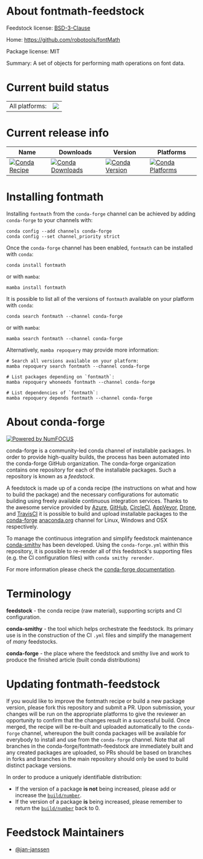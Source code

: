 About fontmath-feedstock
========================

Feedstock license: [BSD-3-Clause](https://github.com/conda-forge/fontmath-feedstock/blob/main/LICENSE.txt)

Home: https://github.com/robotools/fontMath

Package license: MIT

Summary: A set of objects for performing math operations on font data.

Current build status
====================


<table><tr><td>All platforms:</td>
    <td>
      <a href="https://dev.azure.com/conda-forge/feedstock-builds/_build/latest?definitionId=16959&branchName=main">
        <img src="https://dev.azure.com/conda-forge/feedstock-builds/_apis/build/status/fontmath-feedstock?branchName=main">
      </a>
    </td>
  </tr>
</table>

Current release info
====================

| Name | Downloads | Version | Platforms |
| --- | --- | --- | --- |
| [![Conda Recipe](https://img.shields.io/badge/recipe-fontmath-green.svg)](https://anaconda.org/conda-forge/fontmath) | [![Conda Downloads](https://img.shields.io/conda/dn/conda-forge/fontmath.svg)](https://anaconda.org/conda-forge/fontmath) | [![Conda Version](https://img.shields.io/conda/vn/conda-forge/fontmath.svg)](https://anaconda.org/conda-forge/fontmath) | [![Conda Platforms](https://img.shields.io/conda/pn/conda-forge/fontmath.svg)](https://anaconda.org/conda-forge/fontmath) |

Installing fontmath
===================

Installing `fontmath` from the `conda-forge` channel can be achieved by adding `conda-forge` to your channels with:

```
conda config --add channels conda-forge
conda config --set channel_priority strict
```

Once the `conda-forge` channel has been enabled, `fontmath` can be installed with `conda`:

```
conda install fontmath
```

or with `mamba`:

```
mamba install fontmath
```

It is possible to list all of the versions of `fontmath` available on your platform with `conda`:

```
conda search fontmath --channel conda-forge
```

or with `mamba`:

```
mamba search fontmath --channel conda-forge
```

Alternatively, `mamba repoquery` may provide more information:

```
# Search all versions available on your platform:
mamba repoquery search fontmath --channel conda-forge

# List packages depending on `fontmath`:
mamba repoquery whoneeds fontmath --channel conda-forge

# List dependencies of `fontmath`:
mamba repoquery depends fontmath --channel conda-forge
```


About conda-forge
=================

[![Powered by
NumFOCUS](https://img.shields.io/badge/powered%20by-NumFOCUS-orange.svg?style=flat&colorA=E1523D&colorB=007D8A)](https://numfocus.org)

conda-forge is a community-led conda channel of installable packages.
In order to provide high-quality builds, the process has been automated into the
conda-forge GitHub organization. The conda-forge organization contains one repository
for each of the installable packages. Such a repository is known as a *feedstock*.

A feedstock is made up of a conda recipe (the instructions on what and how to build
the package) and the necessary configurations for automatic building using freely
available continuous integration services. Thanks to the awesome service provided by
[Azure](https://azure.microsoft.com/en-us/services/devops/), [GitHub](https://github.com/),
[CircleCI](https://circleci.com/), [AppVeyor](https://www.appveyor.com/),
[Drone](https://cloud.drone.io/welcome), and [TravisCI](https://travis-ci.com/)
it is possible to build and upload installable packages to the
[conda-forge](https://anaconda.org/conda-forge) [anaconda.org](https://anaconda.org/)
channel for Linux, Windows and OSX respectively.

To manage the continuous integration and simplify feedstock maintenance
[conda-smithy](https://github.com/conda-forge/conda-smithy) has been developed.
Using the ``conda-forge.yml`` within this repository, it is possible to re-render all of
this feedstock's supporting files (e.g. the CI configuration files) with ``conda smithy rerender``.

For more information please check the [conda-forge documentation](https://conda-forge.org/docs/).

Terminology
===========

**feedstock** - the conda recipe (raw material), supporting scripts and CI configuration.

**conda-smithy** - the tool which helps orchestrate the feedstock.
                   Its primary use is in the construction of the CI ``.yml`` files
                   and simplify the management of *many* feedstocks.

**conda-forge** - the place where the feedstock and smithy live and work to
                  produce the finished article (built conda distributions)


Updating fontmath-feedstock
===========================

If you would like to improve the fontmath recipe or build a new
package version, please fork this repository and submit a PR. Upon submission,
your changes will be run on the appropriate platforms to give the reviewer an
opportunity to confirm that the changes result in a successful build. Once
merged, the recipe will be re-built and uploaded automatically to the
`conda-forge` channel, whereupon the built conda packages will be available for
everybody to install and use from the `conda-forge` channel.
Note that all branches in the conda-forge/fontmath-feedstock are
immediately built and any created packages are uploaded, so PRs should be based
on branches in forks and branches in the main repository should only be used to
build distinct package versions.

In order to produce a uniquely identifiable distribution:
 * If the version of a package **is not** being increased, please add or increase
   the [``build/number``](https://docs.conda.io/projects/conda-build/en/latest/resources/define-metadata.html#build-number-and-string).
 * If the version of a package **is** being increased, please remember to return
   the [``build/number``](https://docs.conda.io/projects/conda-build/en/latest/resources/define-metadata.html#build-number-and-string)
   back to 0.

Feedstock Maintainers
=====================

* [@jan-janssen](https://github.com/jan-janssen/)

